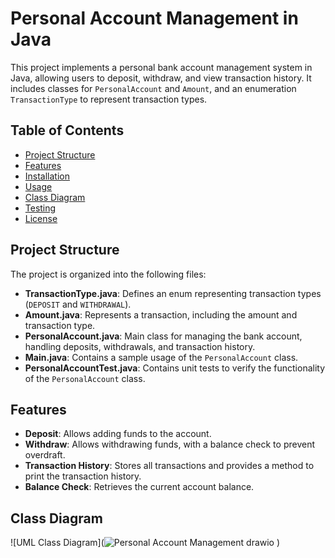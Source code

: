 # Personal Account Management in Java

This project implements a personal bank account management system in Java, allowing users to deposit, withdraw, and view transaction history. It includes classes for `PersonalAccount` and `Amount`, and an enumeration `TransactionType` to represent transaction types.

## Table of Contents

- [Project Structure](#project-structure)
- [Features](#features)
- [Installation](#installation)
- [Usage](#usage)
- [Class Diagram](#class-diagram)
- [Testing](#testing)
- [License](#license)

## Project Structure

The project is organized into the following files:

- **TransactionType.java**: Defines an enum representing transaction types (`DEPOSIT` and `WITHDRAWAL`).
- **Amount.java**: Represents a transaction, including the amount and transaction type.
- **PersonalAccount.java**: Main class for managing the bank account, handling deposits, withdrawals, and transaction history.
- **Main.java**: Contains a sample usage of the `PersonalAccount` class.
- **PersonalAccountTest.java**: Contains unit tests to verify the functionality of the `PersonalAccount` class.

## Features

- **Deposit**: Allows adding funds to the account.
- **Withdraw**: Allows withdrawing funds, with a balance check to prevent overdraft.
- **Transaction History**: Stores all transactions and provides a method to print the transaction history.
- **Balance Check**: Retrieves the current account balance.
## Class Diagram

![UML Class Diagram](![Personal Account Management drawio](https://github.com/user-attachments/assets/13fde9e3-3693-48e8-a65b-0b4708060829)
)

